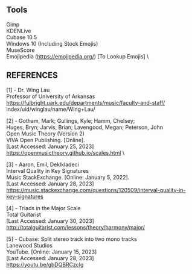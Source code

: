 ## Tools
Gimp \
KDENLive \
Cubase 10.5 \
Windows 10 (Including Stock Emojis) \
MuseScore \
Emojipedia (https://emojipedia.org/) [To Lookup Emojis] \

## REFERENCES
[1] - Dr. Wing Lau \
Professor of University of Arkansas \
https://fulbright.uark.edu/departments/music/faculty-and-staff/
index/uid/winglau/name/Wing+Lau/

[2] - Gotham, Mark; Gullings, Kyle; Hamm, Chelsey; \
Huges, Bryn; Jarvis, Brian; Lavengood, Megan; Peterson, John \
Open Music Theory (Version 2) \
VIVA Open Publishing. [Online]. \
[Last Accessed: January 25, 2023] \
https://openmusictheory.github.io/scales.html \

[3] - Aaron, Emil, Deklkladeci \
Interval Quality in Key Signatures \
Music StackExchange. [Online: January 5, 2022].\
[Last Accessed: January 28, 2023] \
https://music.stackexchange.com/questions/120509/interval-quality-in-key-signatures

[4] - Triads in the Major Scale \
Total Guitarist \
[Last Accessed: January 30, 2023] \
http://totalguitarist.com/lessons/theory/harmony/major/

[5] - Cubase: Split stereo track into two mono tracks \
Lanewood Studios \
YouTube. [Online: January 15, 2023] \
[Last Accessed: January 28, 2023] \
https://youtu.be/gbDQBRCzcIg